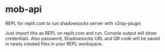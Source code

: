 # mob-api
REPL for replit.com to run shadowsocks server with v2ray-plugin

Just import this as REPL on replit.com and run.  Console output will show credentials. Also password, Shadowsocks URL and QR code will be saved in newly created files in your REPL workspace.
